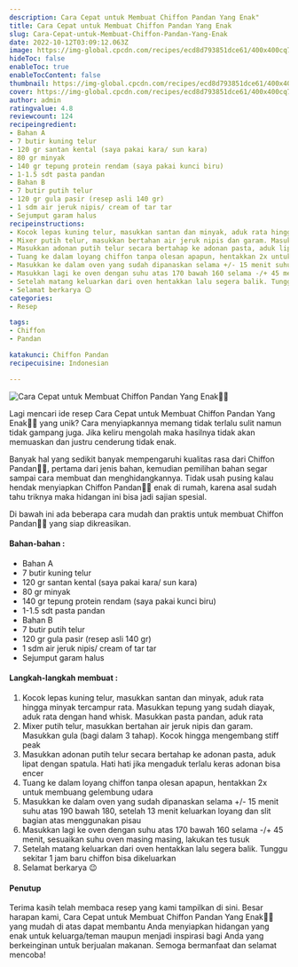 ```yaml
---
description: Cara Cepat untuk Membuat Chiffon Pandan Yang Enak"
title: Cara Cepat untuk Membuat Chiffon Pandan Yang Enak
slug: Cara-Cepat-untuk-Membuat-Chiffon-Pandan-Yang-Enak
date: 2022-10-12T03:09:12.063Z
image: https://img-global.cpcdn.com/recipes/ecd8d793851dce61/400x400cq70/photo.jpg
hideToc: false
enableToc: true
enableTocContent: false
thumbnail: https://img-global.cpcdn.com/recipes/ecd8d793851dce61/400x400cq70/photo.jpg
cover: https://img-global.cpcdn.com/recipes/ecd8d793851dce61/400x400cq70/photo.jpg
author: admin
ratingvalue: 4.8
reviewcount: 124
recipeingredient:
- Bahan A
- 7 butir kuning telur
- 120 gr santan kental (saya pakai kara/ sun kara)
- 80 gr minyak
- 140 gr tepung protein rendam (saya pakai kunci biru)
- 1-1.5 sdt pasta pandan
- Bahan B
- 7 butir putih telur
- 120 gr gula pasir (resep asli 140 gr)
- 1 sdm air jeruk nipis/ cream of tar tar
- Sejumput garam halus
recipeinstructions:
- Kocok lepas kuning telur, masukkan santan dan minyak, aduk rata hingga minyak tercampur rata. Masukkan tepung yang sudah diayak, aduk rata dengan hand whisk. Masukkan pasta pandan, aduk rata
- Mixer putih telur, masukkan bertahan air jeruk nipis dan garam. Masukkan gula (bagi dalam 3 tahap). Kocok hingga mengembang stiff peak
- Masukkan adonan putih telur secara bertahap ke adonan pasta, aduk lipat dengan spatula. Hati hati jika mengaduk terlalu keras adonan bisa encer
- Tuang ke dalam loyang chiffon tanpa olesan apapun, hentakkan 2x untuk membuang gelembung udara
- Masukkan ke dalam oven yang sudah dipanaskan selama +/- 15 menit suhu atas 190 bawah 180, setelah 13 menit keluarkan loyang dan slit bagian atas menggunakan pisau
- Masukkan lagi ke oven dengan suhu atas 170 bawah 160 selama -/+ 45 menit, sesuaikan suhu oven masing masing, lakukan tes tusuk
- Setelah matang keluarkan dari oven hentakkan lalu segera balik. Tunggu sekitar 1 jam baru chiffon bisa dikeluarkan
- Selamat berkarya 😉
categories:
- Resep

tags:
- Chiffon
- Pandan

katakunci: Chiffon Pandan
recipecuisine: Indonesian

---
```


![Cara Cepat untuk Membuat Chiffon Pandan Yang Enak👩‍🍳](https://img-global.cpcdn.com/recipes/ecd8d793851dce61/400x400cq70/photo.jpg)

Lagi mencari ide resep Cara Cepat untuk Membuat Chiffon Pandan Yang Enak👩‍🍳 yang unik? Cara menyiapkannya memang tidak terlalu sulit namun tidak gampang juga. Jika keliru mengolah maka hasilnya tidak akan memuaskan dan justru cenderung tidak enak.

Banyak hal yang sedikit banyak mempengaruhi kualitas rasa dari Chiffon Pandan👩‍🍳, pertama dari jenis bahan, kemudian pemilihan bahan segar sampai cara membuat dan menghidangkannya. Tidak usah pusing kalau hendak menyiapkan Chiffon Pandan👩‍🍳 enak di rumah, karena asal sudah tahu triknya maka hidangan ini bisa jadi sajian spesial.

Di bawah ini ada beberapa cara mudah dan praktis untuk membuat Chiffon Pandan👩‍🍳 yang siap dikreasikan.

<!--inarticleads1-->

#### Bahan-bahan :

- Bahan A
- 7 butir kuning telur
- 120 gr santan kental (saya pakai kara/ sun kara)
- 80 gr minyak
- 140 gr tepung protein rendam (saya pakai kunci biru)
- 1-1.5 sdt pasta pandan
- Bahan B
- 7 butir putih telur
- 120 gr gula pasir (resep asli 140 gr)
- 1 sdm air jeruk nipis/ cream of tar tar
- Sejumput garam halus

<!--inarticleads2-->

#### Langkah-langkah membuat :

1. Kocok lepas kuning telur, masukkan santan dan minyak, aduk rata hingga minyak tercampur rata. Masukkan tepung yang sudah diayak, aduk rata dengan hand whisk. Masukkan pasta pandan, aduk rata
1. Mixer putih telur, masukkan bertahan air jeruk nipis dan garam. Masukkan gula (bagi dalam 3 tahap). Kocok hingga mengembang stiff peak
1. Masukkan adonan putih telur secara bertahap ke adonan pasta, aduk lipat dengan spatula. Hati hati jika mengaduk terlalu keras adonan bisa encer
1. Tuang ke dalam loyang chiffon tanpa olesan apapun, hentakkan 2x untuk membuang gelembung udara
1. Masukkan ke dalam oven yang sudah dipanaskan selama +/- 15 menit suhu atas 190 bawah 180, setelah 13 menit keluarkan loyang dan slit bagian atas menggunakan pisau
1. Masukkan lagi ke oven dengan suhu atas 170 bawah 160 selama -/+ 45 menit, sesuaikan suhu oven masing masing, lakukan tes tusuk
1. Setelah matang keluarkan dari oven hentakkan lalu segera balik. Tunggu sekitar 1 jam baru chiffon bisa dikeluarkan
1. Selamat berkarya 😉

#### Penutup

Terima kasih telah membaca resep yang kami tampilkan di sini. Besar harapan kami, Cara Cepat untuk Membuat Chiffon Pandan Yang Enak👩‍🍳 yang mudah di atas dapat membantu Anda menyiapkan hidangan yang enak untuk keluarga/teman maupun menjadi inspirasi bagi Anda yang berkeinginan untuk berjualan makanan. Semoga bermanfaat dan selamat mencoba!